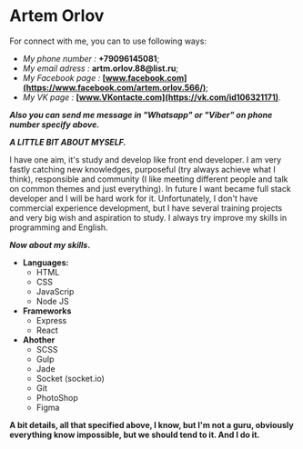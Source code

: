 # Artem Orlov

For connect with me, you can to use following ways:

* *My phone number :* __+79096145081__;
* *My email adress :* __artm.orlov.88@list.ru__;
* *My Facebook page :* __[www.facebook.com](https://www.facebook.com/artem.orlov.566/)__;
* *My VK page :* __[www.VKontacte.com](https://vk.com/id106321171)__.

__*Also you can send me message in \"Whatsapp\" or \"Viber\" on phone number specify above.*__

__*A LITTLE BIT ABOUT MYSELF.*__

I have one aim, it's study and develop like front end developer. I am very fastly catching new knowledges, purposeful (try always achieve what I think), responsible and community (I like meeting different people and talk on common themes and just everything). In future I want became full stack developer and I will be hard work for it. Unfortunately, I don't have commercial experience development, but I have several training projects and very big wish and aspiration to study. I always try improve my skills in programming and English.

__*Now about my skills*.__

* __Languages:__
  * HTML
  * CSS
  * JavaScrip
  * Node JS
* __Frameworks__
  * Express
  * React
* __Ahother__
  * SCSS
  * Gulp
  * Jade
  * Socket (socket.io)
  * Git
  * PhotoShop
  * Figma
  
__A bit details, all that specified above, I know, but I'm not a guru, obviously everything know impossible, but we should tend to it. And I do it.__
